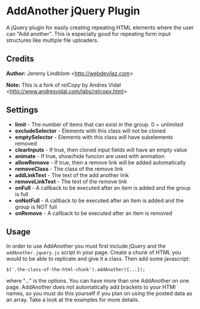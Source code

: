 # AddAnother jQuery Plugin

A jQuery plugin for easily creating repeating HTML elements where the user can 
"Add another". This is especially good for repeating form input structures like
multiple file uploaders.

## Credits

**Author:** Jeremy Lindblom \<<http://webdevilaz.com>\>

**Note:** This is a fork of *relCopy* by Andres Vidal \<<http://www.andresvidal.com/labs/relcopy.html>\>

## Settings

- **limit** - The number of items that can exist in the group. 0 = unlimited
- **excludeSelector** - Elements with this class will not be cloned
- **emptySelector** - Elements with this class will have subelements removed
- **clearInputs** - If true, then cloned input fields will have an empty value
- **animate** - If true, show/hide funcion are used with animation
- **allowRemove** - If true, then a remove link will be added automatically
- **removeClass** - The class of the remove link
- **addLinkText** - The text of the add another link
- **removeLinkText** - The text of the remove link
- **onFull** - A callback to be executed after an item is added and the group is full
- **onNotFull** - A callback to be executed after an item is added and the group is NOT full
- **onRemove** - A callback to be executed after an item is removed

## Usage

In order to use AddAnother you must first include jQuery and the 
`addAnother.jquery.js` script in your page. Create a chunk of HTML you would
to be able to replicate and give it a class. Then add some javascript:

	$('.the-class-of-the-html-chunk').addAnother({...});
	
where "&hellip;" is the options. You can have more than one AddAnother on one
page. AddAnother does not automatically add brackets to your HTMl names, so you
must do this yourself if you plan on using the posted data as an array. Take a 
look at the examples for more details.
